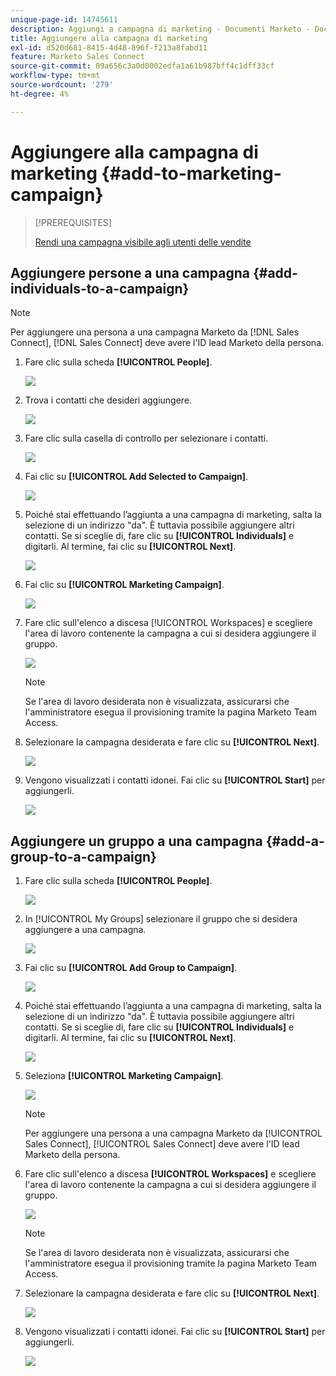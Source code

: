 ```yaml
---
unique-page-id: 14745611
description: Aggiungi a campagna di marketing - Documenti Marketo - Documentazione del prodotto
title: Aggiungere alla campagna di marketing
exl-id: d520d681-8415-4d48-896f-f213a8fabd11
feature: Marketo Sales Connect
source-git-commit: 09a656c3a0d0002edfa1a61b987bff4c1dff33cf
workflow-type: tm+mt
source-wordcount: '279'
ht-degree: 4%

---
```


# Aggiungere alla campagna di marketing {#add-to-marketing-campaign}

>[!PREREQUISITES]
>
>[Rendi una campagna visibile agli utenti delle vendite](/help/marketo/product-docs/marketo-sales-connect/marketo/make-a-campaign-visible-to-sales-connect-users.md)

## Aggiungere persone a una campagna {#add-individuals-to-a-campaign}

>[!NOTE]
>
>Per aggiungere una persona a una campagna Marketo da [!DNL Sales Connect], [!DNL Sales Connect] deve avere l&#39;ID lead Marketo della persona.

1. Fare clic sulla scheda **[!UICONTROL People]**.

   ![](assets/one-3.png)

1. Trova i contatti che desideri aggiungere.

   ![](assets/two-3.png)

1. Fare clic sulla casella di controllo per selezionare i contatti.

   ![](assets/three-3.png)

1. Fai clic su **[!UICONTROL Add Selected to Campaign]**.

   ![](assets/four-3.png)

1. Poiché stai effettuando l’aggiunta a una campagna di marketing, salta la selezione di un indirizzo &quot;da&quot;. È tuttavia possibile aggiungere altri contatti. Se si sceglie di, fare clic su **[!UICONTROL Individuals]** e digitarli. Al termine, fai clic su **[!UICONTROL Next]**.

   ![](assets/five-2.png)

1. Fai clic su **[!UICONTROL Marketing Campaign]**.

   ![](assets/six-1.png)

1. Fare clic sull&#39;elenco a discesa [!UICONTROL Workspaces] e scegliere l&#39;area di lavoro contenente la campagna a cui si desidera aggiungere il gruppo.

   ![](assets/seven-1.png)

   >[!NOTE]
   >
   >Se l&#39;area di lavoro desiderata non è visualizzata, assicurarsi che l&#39;amministratore esegua il provisioning tramite la pagina Marketo Team Access.

1. Selezionare la campagna desiderata e fare clic su **[!UICONTROL Next]**.

   ![](assets/eight.png)

1. Vengono visualizzati i contatti idonei. Fai clic su **[!UICONTROL Start]** per aggiungerli.

   ![](assets/nine.png)

## Aggiungere un gruppo a una campagna {#add-a-group-to-a-campaign}

1. Fare clic sulla scheda **[!UICONTROL People]**.

   ![](assets/one-3.png)

1. In [!UICONTROL My Groups] selezionare il gruppo che si desidera aggiungere a una campagna.

   ![](assets/eleven.png)

1. Fai clic su **[!UICONTROL Add Group to Campaign]**.

   ![](assets/twelve.png)

1. Poiché stai effettuando l’aggiunta a una campagna di marketing, salta la selezione di un indirizzo &quot;da&quot;. È tuttavia possibile aggiungere altri contatti. Se si sceglie di, fare clic su **[!UICONTROL Individuals]** e digitarli. Al termine, fai clic su **[!UICONTROL Next]**.

   ![](assets/thirteen.png)

1. Seleziona **[!UICONTROL Marketing Campaign]**.

   ![](assets/six-1.png)

   >[!NOTE]
   >
   >Per aggiungere una persona a una campagna Marketo da [!UICONTROL Sales Connect], [!UICONTROL Sales Connect] deve avere l&#39;ID lead Marketo della persona.

1. Fare clic sull&#39;elenco a discesa **[!UICONTROL Workspaces]** e scegliere l&#39;area di lavoro contenente la campagna a cui si desidera aggiungere il gruppo.

   ![](assets/seven-1.png)

   >[!NOTE]
   >
   >Se l&#39;area di lavoro desiderata non è visualizzata, assicurarsi che l&#39;amministratore esegua il provisioning tramite la pagina Marketo Team Access.

1. Selezionare la campagna desiderata e fare clic su **[!UICONTROL Next]**.

   ![](assets/eight.png)

1. Vengono visualizzati i contatti idonei. Fai clic su **[!UICONTROL Start]** per aggiungerli.

   ![](assets/nine.png)
